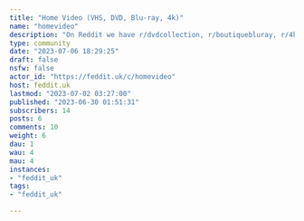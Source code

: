 ```yaml
---
title: "Home Video (VHS, DVD, Blu-ray, 4k)" 
name: "homevideo"
description: "On Reddit we have r/dvdcollection, r/boutiquebluray, r/4kbluray, r/steelbook, r/vhs, etc but let's start simply with a community to cover all the forms of home video collecting.So, do you feel nostalgic for a format? Are you looking forward to a release? Heard any exciting news? Want to show us your shelves? Then post away."
type: community
date: "2023-07-06 18:29:25"
draft: false
nsfw: false
actor_id: "https://feddit.uk/c/homevideo"
host: feddit.uk
lastmod: "2023-07-02 03:27:00"
published: "2023-06-30 01:51:31"
subscribers: 14
posts: 6
comments: 10
weight: 6
dau: 1
wau: 4
mau: 4
instances:
- "feddit_uk"
tags: 
- "feddit_uk"

---
```

